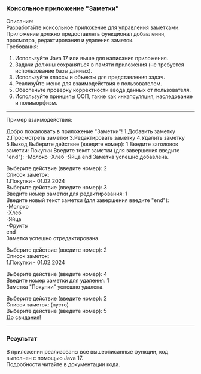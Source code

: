   ### Консольное приложение "Заметки"

Описание:  
Разработайте консольное приложение для управления заметками.
Приложение должно предоставлять функционал добавления, просмотра, редактирования и удаления заметок.  
Требования:

1. Используйте Java 17 или выше для написания приложения.
2. Задачи должны сохраняться в памяти приложения (не требуется использование базы данных).
3. Используйте классы и объекты для представления задач.
4. Реализуйте меню для взаимодействия с пользователем.
5. Обеспечьте проверку корректности ввода данных от пользователя.
6. Используйте принципы ООП, такие как инкапсуляция, наследование и полиморфизм.

---

<p>Пример взаимодействия:</p>
Добро пожаловать в приложение "Заметки"!  
1.Добавить заметку  
2.Просмотреть заметки  
3.Редактировать заметку  
4.Удалить заметку  
5.Выход  
Выберите действие (введите номер): 1  
Введите заголовок заметки: Покупки  
Введите текст заметки (для завершения введите "end"):  
-Молоко  
-Хлеб  
-Яйца  
end  
Заметка успешно добавлена.

Выберите действие (введите номер): 2  
Список заметок:  
1.Покупки - 01.02.2024  
Выберите действие (введите номер): 3  
Введите номер заметки для редактирования: 1  
Введите новый текст заметки (для завершения введите "end"):  
-Молоко  
-Хлеб  
-Яйца  
-Фрукты  
end  
Заметка успешно отредактирована.

Выберите действие (введите номер): 2  
Список заметок:  
1.Покупки - 01.02.2024

Выберите действие (введите номер): 4  
Введите номер заметки для удаления: 1  
Заметка "Покупки" успешно удалена.

Выберите действие (введите номер): 2  
Список заметок: (пусто)  
Выберите действие (введите номер): 5  
До свидания!

---

### Результат
В приложении реализованы все вышеописанные функции, код выполнен с помощью Java 17.  
Подробности читайте в документации кода.
